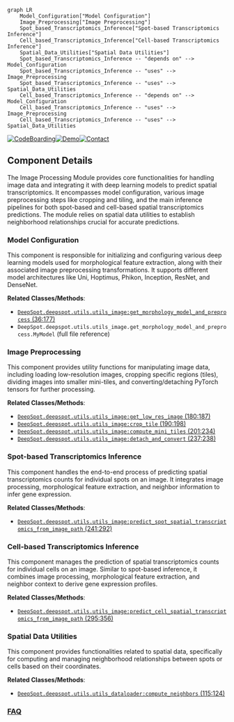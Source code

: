 ```mermaid
graph LR
    Model_Configuration["Model Configuration"]
    Image_Preprocessing["Image Preprocessing"]
    Spot_based_Transcriptomics_Inference["Spot-based Transcriptomics Inference"]
    Cell_based_Transcriptomics_Inference["Cell-based Transcriptomics Inference"]
    Spatial_Data_Utilities["Spatial Data Utilities"]
    Spot_based_Transcriptomics_Inference -- "depends on" --> Model_Configuration
    Spot_based_Transcriptomics_Inference -- "uses" --> Image_Preprocessing
    Spot_based_Transcriptomics_Inference -- "uses" --> Spatial_Data_Utilities
    Cell_based_Transcriptomics_Inference -- "depends on" --> Model_Configuration
    Cell_based_Transcriptomics_Inference -- "uses" --> Image_Preprocessing
    Cell_based_Transcriptomics_Inference -- "uses" --> Spatial_Data_Utilities
```
[![CodeBoarding](https://img.shields.io/badge/Generated%20by-CodeBoarding-9cf?style=flat-square)](https://github.com/CodeBoarding/CodeBoarding)[![Demo](https://img.shields.io/badge/Try%20our-Demo-blue?style=flat-square)](https://www.codeboarding.org/demo)[![Contact](https://img.shields.io/badge/Contact%20us%20-%20contact@codeboarding.org-lightgrey?style=flat-square)](mailto:contact@codeboarding.org)

## Component Details

The Image Processing Module provides core functionalities for handling image data and integrating it with deep learning models to predict spatial transcriptomics. It encompasses model configuration, various image preprocessing steps like cropping and tiling, and the main inference pipelines for both spot-based and cell-based spatial transcriptomics predictions. The module relies on spatial data utilities to establish neighborhood relationships crucial for accurate predictions.

### Model Configuration
This component is responsible for initializing and configuring various deep learning models used for morphological feature extraction, along with their associated image preprocessing transformations. It supports different model architectures like Uni, Hoptimus, Phikon, Inception, ResNet, and DenseNet.


**Related Classes/Methods**:

- <a href="https://github.com/ratschlab/DeepSpot/blob/master/deepspot/utils/utils_image.py#L36-L177" target="_blank" rel="noopener noreferrer">`DeepSpot.deepspot.utils.utils_image:get_morphology_model_and_preprocess` (36:177)</a>
- `DeepSpot.deepspot.utils.utils_image.get_morphology_model_and_preprocess.MyModel` (full file reference)


### Image Preprocessing
This component provides utility functions for manipulating image data, including loading low-resolution images, cropping specific regions (tiles), dividing images into smaller mini-tiles, and converting/detaching PyTorch tensors for further processing.


**Related Classes/Methods**:

- <a href="https://github.com/ratschlab/DeepSpot/blob/master/deepspot/utils/utils_image.py#L180-L187" target="_blank" rel="noopener noreferrer">`DeepSpot.deepspot.utils.utils_image:get_low_res_image` (180:187)</a>
- <a href="https://github.com/ratschlab/DeepSpot/blob/master/deepspot/utils/utils_image.py#L190-L198" target="_blank" rel="noopener noreferrer">`DeepSpot.deepspot.utils.utils_image:crop_tile` (190:198)</a>
- <a href="https://github.com/ratschlab/DeepSpot/blob/master/deepspot/utils/utils_image.py#L201-L234" target="_blank" rel="noopener noreferrer">`DeepSpot.deepspot.utils.utils_image:compute_mini_tiles` (201:234)</a>
- <a href="https://github.com/ratschlab/DeepSpot/blob/master/deepspot/utils/utils_image.py#L237-L238" target="_blank" rel="noopener noreferrer">`DeepSpot.deepspot.utils.utils_image:detach_and_convert` (237:238)</a>


### Spot-based Transcriptomics Inference
This component handles the end-to-end process of predicting spatial transcriptomics counts for individual spots on an image. It integrates image processing, morphological feature extraction, and neighbor information to infer gene expression.


**Related Classes/Methods**:

- <a href="https://github.com/ratschlab/DeepSpot/blob/master/deepspot/utils/utils_image.py#L241-L292" target="_blank" rel="noopener noreferrer">`DeepSpot.deepspot.utils.utils_image:predict_spot_spatial_transcriptomics_from_image_path` (241:292)</a>


### Cell-based Transcriptomics Inference
This component manages the prediction of spatial transcriptomics counts for individual cells on an image. Similar to spot-based inference, it combines image processing, morphological feature extraction, and neighbor context to derive gene expression profiles.


**Related Classes/Methods**:

- <a href="https://github.com/ratschlab/DeepSpot/blob/master/deepspot/utils/utils_image.py#L295-L356" target="_blank" rel="noopener noreferrer">`DeepSpot.deepspot.utils.utils_image:predict_cell_spatial_transcriptomics_from_image_path` (295:356)</a>


### Spatial Data Utilities
This component provides functionalities related to spatial data, specifically for computing and managing neighborhood relationships between spots or cells based on their coordinates.


**Related Classes/Methods**:

- <a href="https://github.com/ratschlab/DeepSpot/blob/master/deepspot/utils/utils_dataloader.py#L115-L124" target="_blank" rel="noopener noreferrer">`DeepSpot.deepspot.utils.utils_dataloader:compute_neighbors` (115:124)</a>




### [FAQ](https://github.com/CodeBoarding/GeneratedOnBoardings/tree/main?tab=readme-ov-file#faq)